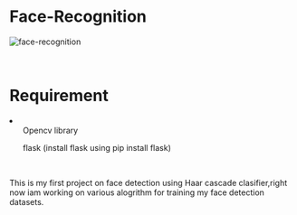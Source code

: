 # Face-Recognition

![face-recognition](https://github.com/xyfer17/Face-recognition/blob/master/Annotation%202020-07-16%20163248.png)


<br>
<h1>Requirement</h1>
<li>
  <ul>Opencv library</ul>
  <ul>flask (install flask using pip install flask)</ul>
</li>

</br>

This is my first project on face detection using Haar cascade clasifier,right now iam working on various alogrithm for training my face detection datasets.

